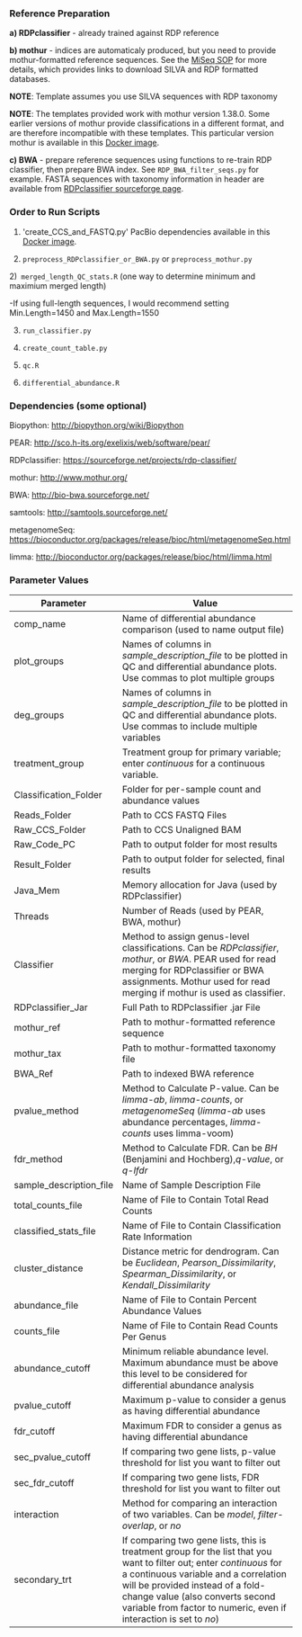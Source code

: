 ### Reference Preparation ###

**a) RDPclassifier** - already trained against RDP reference

**b) mothur** - indices are automaticaly produced, but you need to provide mothur-formatted reference sequences.  See the [MiSeq SOP](http://www.mothur.org/wiki/MiSeq_SOP) for more details, which provides links to download SILVA and RDP formatted databases.

**NOTE**: Template assumes you use SILVA sequences with RDP taxonomy

**NOTE**: The templates provided work with mothur version 1.38.0.  Some earlier versions of mothur provide classifications in a different format, and are therefore incompatible with these templates.  This particular version mothur is available in this [Docker image](https://hub.docker.com/r/cwarden45/metagenomics/).

**c) BWA** - prepare reference sequences using functions to re-train RDP classifier, then prepare BWA index.  See `RDP_BWA_filter_seqs.py` for example.  FASTA sequences with taxonomy information in header are available from [RDPclassifier sourceforge page](https://sourceforge.net/projects/rdp-classifier/files/RDP_Classifier_TrainingData/).

### Order to Run Scripts ###

1) 'create_CCS_and_FASTQ.py'
PacBio dependencies available in this [Docker image](https://hub.docker.com/r/cwarden45/general-pacbio/).

1) `preprocess_RDPclassifier_or_BWA.py` or `preprocess_mothur.py`

2)` merged_length_QC_stats.R` (one way to determine minimum and maximium merged length)

-If using full-length sequences, I would recommend setting Min.Length=1450 and Max.Length=1550

3) `run_classifier.py`

4) `create_count_table.py`

5) `qc.R`

6) `differential_abundance.R`


### Dependencies (some optional) ###

Biopython: http://biopython.org/wiki/Biopython

PEAR: http://sco.h-its.org/exelixis/web/software/pear/

RDPclassifier: https://sourceforge.net/projects/rdp-classifier/

mothur: http://www.mothur.org/

BWA: http://bio-bwa.sourceforge.net/

samtools: http://samtools.sourceforge.net/

metagenomeSeq: https://bioconductor.org/packages/release/bioc/html/metagenomeSeq.html

limma: http://bioconductor.org/packages/release/bioc/html/limma.html

### Parameter Values ###
| Parameter | Value|
|---|---|
|comp_name | Name of differential abundance comparison (used to name output file)
|plot_groups | Names of columns in *sample_description_file* to be plotted in QC and differential abundance plots.  Use commas to plot multiple groups|
|deg_groups|Names of columns in *sample_description_file* to be plotted in QC and differential abundance plots.  Use commas to include multiple variables|
|treatment_group|Treatment group for primary variable; enter *continuous* for a continuous variable.|
|Classification_Folder|Folder for per-sample count and abundance values|
|Reads_Folder|Path to CCS FASTQ Files|
|Raw_CCS_Folder|Path to CCS Unaligned BAM|
|Raw_Code_PC|Path to output folder for most results|
|Result_Folder|Path to output folder for selected, final results|
|Java_Mem|Memory allocation for Java (used by RDPclassifier)|
|Threads|Number of Reads (used by PEAR, BWA, mothur)|
|Classifier|Method to assign genus-level classifications.  Can be *RDPclassifier*, *mothur*, or *BWA*.  PEAR used for read merging for RDPclassifier or BWA assignments.  Mothur used for read merging if mothur is used as classifier.|
|RDPclassifier_Jar|Full Path to RDPclassifier .jar File|
|mothur_ref|Path to mothur-formatted reference sequence|
|mothur_tax|Path to mothur-formatted taxonomy file|
|BWA_Ref|Path to indexed BWA reference|
|pvalue_method|Method to Calculate P-value.  Can be *limma-ab*, *limma-counts*, or *metagenomeSeq* (*limma-ab* uses abundance percentages, *limma-counts* uses limma-voom)|
|fdr_method|Method to Calculate FDR.  Can be *BH* (Benjamini and Hochberg),*q-value*, or *q-lfdr*|
|sample_description_file|Name of Sample Description File|
|total_counts_file|Name of File to Contain Total Read Counts|
|classified_stats_file|Name of File to Contain Classification Rate Information|
|cluster_distance| Distance metric for dendrogram.  Can be *Euclidean*, *Pearson_Dissimilarity*, *Spearman_Dissimilarity*, or *Kendall_Dissimilarity*|
|abundance_file|Name of File to Contain Percent Abundance Values|
|counts_file|Name of File to Contain Read Counts Per Genus|
|abundance_cutoff|Minimum reliable abundance level.  Maximum abundance must be above this level to be considered for differential abundance analysis|
|pvalue_cutoff|Maximum p-value to consider a genus as having differential abundance|
|fdr_cutoff|Maximum FDR to consider a genus as having differential abundance|
|sec_pvalue_cutoff|If comparing two gene lists, p-value threshold for list you want to filter out|
|sec_fdr_cutoff|If comparing two gene lists, FDR threshold for list you want to filter out|
|interaction| Method for comparing an interaction of two variables.  Can be *model*, *filter-overlap*, or *no*|
|secondary_trt| If comparing two gene lists, this is treatment group for the list that you want to filter out; enter *continuous* for a continuous variable and a correlation will be provided instead of a fold-change value (also converts second variable from factor to numeric, even if interaction is set to *no*)|
